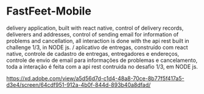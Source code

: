 # FastFeet-Mobile
delivery application, built with react native, control of delivery records, deliverers and addresses, control of sending email for information of problems and cancellation, all interaction is done with the api rest built in challenge 1/3, in NODE js.   /    aplicativo de entregas, construído com react native, controle de cadastro de entregas, entregadores e endereços, controle de envio de email para informações de problemas e cancelamento, toda a interação é feita com a api rest contruida no desafio 1/3, em NODE js.  

https://xd.adobe.com/view/a5d56d7d-c1d4-48a8-70ce-8b77f5f417a5-d3e4/screen/64cdf951-912a-4b0f-844d-893b40a8dfad/
